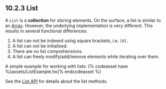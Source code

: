 ## 10.2.3 List

A `List` is a **collection** for storing elements.  On the surface, a list is similar to an [Array](std-Array.md).  However, the underlying implementation is very different.  This results in several functional differences:

1. A list can not be indexed using square brackets, i.e. `[0]`.
2. A list can not be initialized.
3. There are no list comprehensions.
4. A list can freely modify/add/remove elements while iterating over them.

A simple example for working with lists:
{% codeasset haxe %}assets/ListExample.hx{% endcodeasset %}

See the [List API](http://api.haxe.org/List.html) for details about the list methods.
